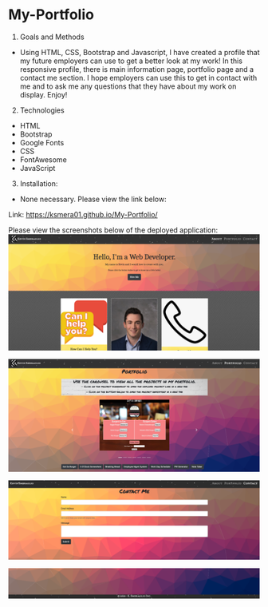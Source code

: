 # My-Portfolio
1) Goals and Methods
- Using HTML, CSS, Bootstrap and Javascript, I have created a profile that my future employers can use to get a better look at my work! In this responsive profile, there is main information page, portfolio page and a contact me section. I hope employers can use this to get in contact with me and to ask me any questions that they have about my work on display. Enjoy!

2) Technologies
- HTML
- Bootstrap
- Google Fonts
- CSS
- FontAwesome
- JavaScript

3) Installation: 
- None necessary. Please view the link below:

Link: https://ksmera01.github.io/My-Portfolio/

Please view the screenshots below of the deployed application: 
![Image description](./images/newmain.png)

![Image description](./images/newportfolio.png)

![Image description](./images/contactmeSS.png)

![Image description](./images/footer.png)
